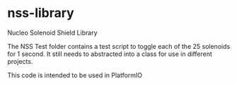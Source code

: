 # nss-library
Nucleo Solenoid Shield Library

The NSS Test folder contains a test script to toggle each of the 25 solenoids for 1 second. It still needs to abstracted into a class for use in different projects.

This code is intended to be used in PlatformIO
